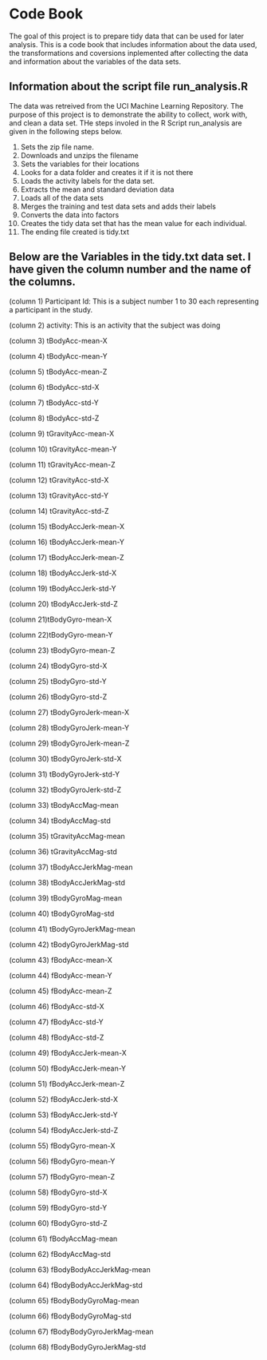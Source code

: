# Code Book
The goal of this project is to prepare tidy data that can be used for later analysis. This is a code book that includes information about the data used, the transformations and coversions inplemented after collecting the data and  information about the variables of the  data sets.

## Information about the script file run_analysis.R

The data was retreived from the UCI Machine Learning Repository. The purpose of this project is to demonstrate the ability to collect, work with, and clean a data set. THe steps involed in the R Script run_analysis are given in the following steps below.
 
 1. Sets the zip file name.
 2. Downloads and unzips the filename
 3. Sets the variables for their locations
 4. Looks for a data folder and creates it if it is not there
 5. Loads the activity labels for the data set.
 6. Extracts the mean and standard deviation data
 7. Loads all of the data sets
 8. Merges the training and test data sets and adds their labels
 9. Converts the data into factors
 10. Creates the tidy data set that has the mean value for each individual.
 11. The ending file created is tidy.txt

## Below are the Variables in the tidy.txt data set. I have given the column number and the name of the columns.

(column 1) Participant Id: This is a subject number 1 to 30 each representing a participant in the study.

(column 2) activity: This is an activity that the subject was doing

(column  3) tBodyAcc-mean-X 

(column  4) tBodyAcc-mean-Y

(column  5) tBodyAcc-mean-Z

(column  6) tBodyAcc-std-X

(column  7) tBodyAcc-std-Y

(column  8) tBodyAcc-std-Z

(column  9) tGravityAcc-mean-X

(column 10) tGravityAcc-mean-Y

(column 11) tGravityAcc-mean-Z

(column 12) tGravityAcc-std-X

(column 13) tGravityAcc-std-Y

(column 14) tGravityAcc-std-Z

(column 15) tBodyAccJerk-mean-X

(column 16) tBodyAccJerk-mean-Y

(column 17) tBodyAccJerk-mean-Z

(column 18) tBodyAccJerk-std-X

(column 19) tBodyAccJerk-std-Y

(column 20) tBodyAccJerk-std-Z

(column 21)tBodyGyro-mean-X

(column 22)tBodyGyro-mean-Y

(column 23) tBodyGyro-mean-Z

(column 24) tBodyGyro-std-X

(column 25) tBodyGyro-std-Y

(column 26) tBodyGyro-std-Z

(column 27) tBodyGyroJerk-mean-X

(column 28) tBodyGyroJerk-mean-Y

(column 29) tBodyGyroJerk-mean-Z

(column 30) tBodyGyroJerk-std-X

(column 31) tBodyGyroJerk-std-Y

(column 32) tBodyGyroJerk-std-Z

(column 33) tBodyAccMag-mean

(column 34) tBodyAccMag-std

(column 35) tGravityAccMag-mean

(column 36) tGravityAccMag-std

(column 37) tBodyAccJerkMag-mean

(column 38) tBodyAccJerkMag-std

(column 39) tBodyGyroMag-mean

(column 40) tBodyGyroMag-std

(column 41) tBodyGyroJerkMag-mean

(column 42) tBodyGyroJerkMag-std

(column 43) fBodyAcc-mean-X

(column 44) fBodyAcc-mean-Y

(column 45) fBodyAcc-mean-Z

(column 46) fBodyAcc-std-X

(column 47) fBodyAcc-std-Y

(column 48) fBodyAcc-std-Z

(column 49) fBodyAccJerk-mean-X

(column 50) fBodyAccJerk-mean-Y

(column 51) fBodyAccJerk-mean-Z

(column 52) fBodyAccJerk-std-X

(column 53) fBodyAccJerk-std-Y

(column 54) fBodyAccJerk-std-Z

(column 55) fBodyGyro-mean-X

(column 56) fBodyGyro-mean-Y

(column 57) fBodyGyro-mean-Z

(column 58) fBodyGyro-std-X

(column 59) fBodyGyro-std-Y

(column 60) fBodyGyro-std-Z

(column 61) fBodyAccMag-mean

(column 62) fBodyAccMag-std

(column 63) fBodyBodyAccJerkMag-mean

(column 64) fBodyBodyAccJerkMag-std

(column 65) fBodyBodyGyroMag-mean

(column 66) fBodyBodyGyroMag-std

(column 67) fBodyBodyGyroJerkMag-mean

(column 68) fBodyBodyGyroJerkMag-std
